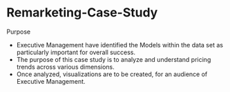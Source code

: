 # Remarketing-Case-Study
Purpose
- Executive Management have identified the Models within the data set as particularly important for overall success. 
- The purpose of this case study is to analyze and understand pricing trends across various dimensions.
- Once analyzed, visualizations are to be created, for an audience of Executive Management.
